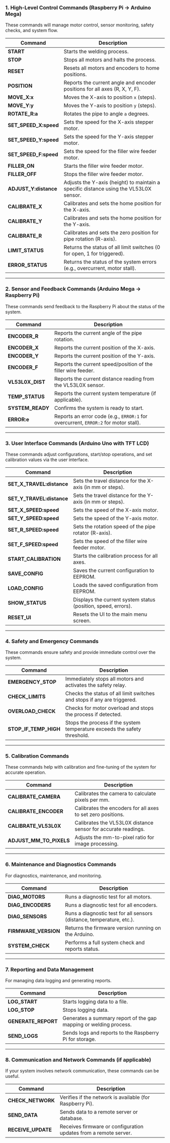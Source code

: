 ### **1\. High-Level Control Commands (Raspberry Pi → Arduino Mega)**

These commands will manage motor control, sensor monitoring, safety checks, and system flow.

| Command | Description |
| ----- | ----- |
| **START** | Starts the welding process.|
| **STOP** | Stops all motors and halts the process.|
| **RESET** | Resets all motors and encoders to home positions.|
| **POSITION** | Reports the current angle and encoder positions for all axes (R, X, Y, F).|
| **MOVE\_X:x** | Moves the X-axis to position `x` (steps). |
| **MOVE\_Y:y** | Moves the Y-axis to position `y` (steps). |
| **ROTATE\_R:a** | Rotates the pipe to angle `a` degrees. |
| **SET\_SPEED\_X:speed** | Sets the speed for the X-axis stepper motor. |
| **SET\_SPEED\_Y:speed** | Sets the speed for the Y-axis stepper motor. |
| **SET\_SPEED\_F:speed** | Sets the speed for the filler wire feeder motor. |
| **FILLER\_ON** | Starts the filler wire feeder motor. |
| **FILLER\_OFF** | Stops the filler wire feeder motor. |
| **ADJUST\_Y:distance** | Adjusts the Y-axis (height) to maintain a specific distance using the VL53L0X sensor. |
| **CALIBRATE\_X** | Calibrates and sets the home position for the X-axis. |
| **CALIBRATE\_Y** | Calibrates and sets the home position for the Y-axis. |
| **CALIBRATE\_R** | Calibrates and sets the zero position for pipe rotation (R-axis). |
| **LIMIT\_STATUS** | Returns the status of all limit switches (0 for open, 1 for triggered). |
| **ERROR\_STATUS** | Returns the status of the system errors (e.g., overcurrent, motor stall). |

---

### **2\. Sensor and Feedback Commands (Arduino Mega → Raspberry Pi)**

These commands send feedback to the Raspberry Pi about the status of the system.

| Command | Description |
| ----- | ----- |
| **ENCODER\_R** | Reports the current angle of the pipe rotation. |
| **ENCODER\_X** | Reports the current position of the X-axis. |
| **ENCODER\_Y** | Reports the current position of the Y-axis. |
| **ENCODER\_F** | Reports the current speed/position of the filler wire feeder. |
| **VL53L0X\_DIST** | Reports the current distance reading from the VL53L0X sensor. |
| **TEMP\_STATUS** | Reports the current system temperature (if applicable). |
| **SYSTEM\_READY** | Confirms the system is ready to start. |
| **ERROR:e** | Reports an error code (e.g., `ERROR:1` for overcurrent, `ERROR:2` for motor stall). |

---

### **3\. User Interface Commands (Arduino Uno with TFT LCD)**

These commands adjust configurations, start/stop operations, and set calibration values via the user interface.

| Command | Description |
| ----- | ----- |
| **SET\_X\_TRAVEL:distance** | Sets the travel distance for the X-axis (in mm or steps). |
| **SET\_Y\_TRAVEL:distance** | Sets the travel distance for the Y-axis (in mm or steps). |
| **SET\_X\_SPEED:speed** | Sets the speed of the X-axis motor. |
| **SET\_Y\_SPEED:speed** | Sets the speed of the Y-axis motor. |
| **SET\_R\_SPEED:speed** | Sets the rotation speed of the pipe rotator (R-axis). |
| **SET\_F\_SPEED:speed** | Sets the speed of the filler wire feeder motor. |
| **START\_CALIBRATION** | Starts the calibration process for all axes. |
| **SAVE\_CONFIG** | Saves the current configuration to EEPROM. |
| **LOAD\_CONFIG** | Loads the saved configuration from EEPROM. |
| **SHOW\_STATUS** | Displays the current system status (position, speed, errors). |
| **RESET\_UI** | Resets the UI to the main menu screen. |

---

### **4\. Safety and Emergency Commands**

These commands ensure safety and provide immediate control over the system.

| Command | Description |
| ----- | ----- |
| **EMERGENCY\_STOP** | Immediately stops all motors and activates the safety relay. |
| **CHECK\_LIMITS** | Checks the status of all limit switches and stops if any are triggered. |
| **OVERLOAD\_CHECK** | Checks for motor overload and stops the process if detected. |
| **STOP\_IF\_TEMP\_HIGH** | Stops the process if the system temperature exceeds the safety threshold. |

---

### **5\. Calibration Commands**

These commands help with calibration and fine-tuning of the system for accurate operation.

| Command | Description |
| ----- | ----- |
| **CALIBRATE\_CAMERA** | Calibrates the camera to calculate pixels per mm. |
| **CALIBRATE\_ENCODER** | Calibrates the encoders for all axes to set zero positions. |
| **CALIBRATE\_VL53L0X** | Calibrates the VL53L0X distance sensor for accurate readings. |
| **ADJUST\_MM\_TO\_PIXELS** | Adjusts the mm-to-pixel ratio for image processing. |

---

### **6\. Maintenance and Diagnostics Commands**

For diagnostics, maintenance, and monitoring.

| Command | Description |
| ----- | ----- |
| **DIAG\_MOTORS** | Runs a diagnostic test for all motors. |
| **DIAG\_ENCODERS** | Runs a diagnostic test for all encoders. |
| **DIAG\_SENSORS** | Runs a diagnostic test for all sensors (distance, temperature, etc.). |
| **FIRMWARE\_VERSION** | Returns the firmware version running on the Arduino. |
| **SYSTEM\_CHECK** | Performs a full system check and reports status. |

---

### **7\. Reporting and Data Management**

For managing data logging and generating reports.

| Command | Description |
| ----- | ----- |
| **LOG\_START** | Starts logging data to a file. |
| **LOG\_STOP** | Stops logging data. |
| **GENERATE\_REPORT** | Generates a summary report of the gap mapping or welding process. |
| **SEND\_LOGS** | Sends logs and reports to the Raspberry Pi for storage. |

---

### **8\. Communication and Network Commands (if applicable)**

If your system involves network communication, these commands can be useful.

| Command | Description |
| ----- | ----- |
| **CHECK\_NETWORK** | Verifies if the network is available (for Raspberry Pi). |
| **SEND\_DATA** | Sends data to a remote server or database. |
| **RECEIVE\_UPDATE** | Receives firmware or configuration updates from a remote server. |

